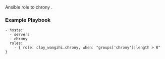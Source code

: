 Ansible role to chrony .

### Example Playbook

```
- hosts:
  - servers
  - chrony
  roles:
    - { role: clay_wangzhi.chrony, when: "groups['chrony']|length > 0" }
```
